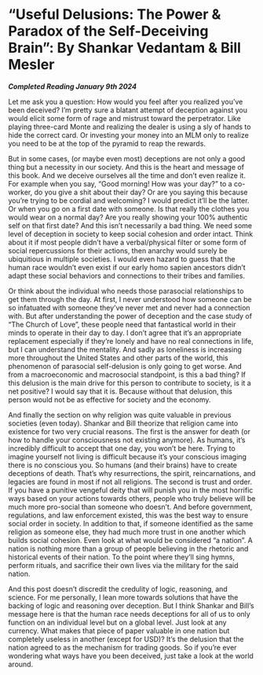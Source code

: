# “Useful Delusions: The Power & Paradox of the Self-Deceiving Brain”: By Shankar Vedantam & Bill Mesler

***Completed Reading January 9th 2024***

Let me ask you a question: How would you feel after you realized you’ve been deceived? I’m pretty sure a blatant attempt of deception against you would elicit some form of rage and mistrust toward the perpetrator. Like playing three-card Monte and realizing the dealer is using a sly of hands to hide the correct card. Or investing your money into an MLM only to realize you need to be at the top of the pyramid to reap the rewards.

But in some cases, (or maybe even most) deceptions are not only a good thing but a necessity in our society. And this is the heart and message of this book. And we deceive ourselves all the time and don’t even realize it. For example when you say, “Good morning! How was your day?” to a co-worker, do you give a shit about their day? Or are you saying this because you’re trying to be cordial and welcoming? I would predict it’ll be the latter. Or when you go on a first date with someone. Is that really the clothes you would wear on a normal day? Are you really showing your 100% authentic self on that first date? And this isn’t necessarily a bad thing. We need some level of deception in society to keep social cohesion and order intact. Think about it if most people didn’t have a verbal/physical filter or some form of social repercussions for their actions, then anarchy would surely be ubiquitious in multiple societies. I would even hazard to guess that the human race wouldn’t even exist if our early homo sapien ancestors didn’t adapt these social behaviors and connections to their tribes and families.

Or think about the individual who needs those parasocial relationships to get them through the day. At first, I never understood how someone can be so infatuated with someone they’ve never met and never had a connection with. But after understanding the power of deception and the case study of “The Church of Love”, these people need that fantastical world in their minds to operate in their day to day. I don’t agree that it’s an appropriate replacement especially if they’re lonely and have no real connections in life, but I can understand the mentality. And sadly as loneliness is increasing more throughout the United States and other parts of the world, this phenomenon of parasocial self-delusion is only going to get worse. And from a macroeconomic and macrosocial standpoint, is this a bad thing? If this delusion is the main drive for this person to contribute to society, is it a net positive? I would say that it is. Because without that delusion, this person would not be as effective for society and the economy.

And finally the section on why religion was quite valuable in previous societies (even today). Shankar and Bill theorize that religion came into existence for two very crucial reasons. The first is the answer for death (or how to handle your consciousness not existing anymore). As humans, it’s incredibly difficult to accept that one day, you won’t be here. Trying to imagine yourself not living is difficult because it’s your conscious imaging there is no conscious you. So humans (and their brains) have to create deceptions of death. That’s why resurrections, the spirit, reincarnations, and legacies are found in most if not all religions. The second is trust and order.  If you have a punitive vengeful deity that will punish you in the most horrific ways based on your actions towards others, people who truly believe will be much more pro-social than someone who doesn’t. And before government, regulations, and law enforcement existed, this was the best way to ensure social order in society. In addition to that, if someone identified as the same religion as someone else, they had much more trust in one another which builds social cohesion. Even look at what would be considered “a nation”. A nation is nothing more than a group of people believing in the rhetoric and historical events of their nation. To the point where they’ll sing hymns, perform rituals, and sacrifice their own lives via the military for the said nation.

And this post doesn’t discredit the credulity of logic, reasoning, and science. For me personally, I lean more towards solutions that have the backing of logic and reasoning over deception. But I think Shankar and Bill’s message here is that the human race needs deceptions for all of us to only function on an individual level but on a global level. Just look at any currency. What makes that piece of paper valuable in one nation but completely useless in another (except for USD)? It’s the delusion that the nation agreed to as the mechanism for trading goods. So if you’re ever wondering what ways have you been deceived, just take a look at the world around.
